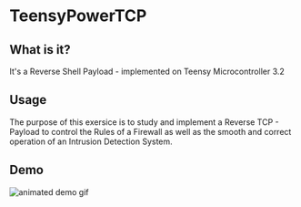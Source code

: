 # TeensyPowerTCP 

## What is it?
It's a Reverse Shell Payload - implemented on Teensy Microcontroller 3.2

## Usage
The purpose of this exersice is to study and implement a Reverse TCP - Payload to control the Rules of a Firewall as well as the smooth and correct operation of an Intrusion Detection System.

## Demo
![animated demo gif](https://i.imgur.com/ZGo1zmS.gif)
